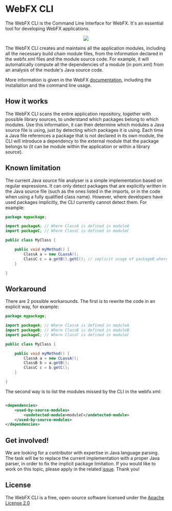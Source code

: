 # WebFX CLI

The WebFX CLI is the Command Line Interface for WebFX. It's an essential tool for developing WebFX applications.

<p align="center">
    <picture>
      <source media="(prefers-color-scheme: dark)" srcset="https://docs.webfx.dev/webfx-readmes/webfx-cli-dark.svg">
      <img src="https://docs.webfx.dev/webfx-cli.svg" />
    </picture>
</p>

The WebFX CLI creates and maintains all the application modules, including all the necessary build chain module files, from the information declared in the webfx.xml files and the module source code. For example, it will automatically compute all the dependencies of a module (in pom.xml) from an analysis of the module's Java source code.

More information is given in the WebFX [documentation][webfx-cli-docs], including the installation and the command line usage.

## How it works

The WebFX CLI scans the entire application repository, together with possible library sources, to understand which packages belong to which modules. Use this information, it can then determine which modules a Java source file is using, just by detecting which packages it is using. Each time a Java file references a package that is not declared in its own module, the CLI will introduce a dependency to the external module that the package belongs to (it can be module within the application or within a library source).  

## Known limitation

The current Java source file analyser is a simple implementation based on regular expressions. It can only detect packages that are explicitly written in the Java source file (such as the ones listed in the imports, or in the code when using a fully qualified class name). However, where developers have used packages implicitly, the CLI currently cannot detect them. For example:

```java
package mypackage;

import packageA; // Where ClassA is defined in moduleA
import packageC; // Where ClassC is defined in moduleC

public class MyClass {

    public void myMethod() {
        ClassA a = new CLassA();
        ClassC c = a.getB().getC(); // implicit usage of packageB where ClassB is defined <= not detected by the CLI 
    }

}
```

## Workaround

There are 2 possible workarounds. The first is to rewrite the code in an explicit way, for example: 

```java
package mypackage;

import packageA; // Where ClassA is defined in moduleA
import packageB; // Where ClassB is defined in moduleB
import packageC; // Where ClassC is defined in moduleC

public class MyClass {

    public void myMethod() {
        ClassA a = new CLassA();
        ClassB b = a.getB();
        ClassC c = b.getC(); 
    }

}
```

The second way is to list the modules missed by the CLI in the webfx.xml:

```xml

<dependencies>
    <used-by-source-modules>
        <undetected-module>moduleC</undetected-module>
    </used-by-source-modules>
</dependencies>

```

## Get involved!

We are looking for a contributor with expertise in Java language parsing. The task will be to replace the current implementation with a proper Java parser, in order to fix the implicit package limitation. If you would like to work on this topic, please apply in the related [issue][webfx-cli-issue]. Thank you! 

## License

The WebFX CLI is a free, open-source software licensed under the [Apache License 2.0](LICENSE)

[webfx-cli-docs]: https://docs.webfx.dev/#_introducing_the_webfx_cli
[webfx-cli-issue]: https://github.com/webfx-project/webfx-cli/issues/1